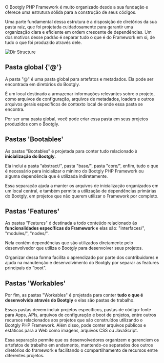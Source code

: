 O Bootgly PHP Framework é muito organizado desde a sua fundação e oferece uma estrutura sólida para a construção de seus códigos.

Uma parte fundamental dessa estrutura é a disposição de diretórios da sua pasta raiz, que foi projetada cuidadosamente para garantir uma organização clara e eficiente em ordem crescente de dependências. Um dos motivos desse padrão é separar tudo o que é do Framework em si, de tudo o que foi produzido através dele.

![Dir Structure](images/bootgly_php_framework-directory_structure.png)

## Pasta global {'@'}
A pasta "@" é uma pasta global para artefatos e metadados. Ela pode ser encontrada em diretórios do Bootgly.

É um local destinado a armazenar informações relevantes sobre o projeto, como arquivos de configuração, arquivos de metadados, loaders e outros arquivos gerais específicos de contexto local de onde essa pasta se encontra.

Por ser uma pasta global, você pode criar essa pasta em seus projetos produzidos com o Bootgly.

## Pastas 'Bootables'
As pastas "Bootables" é projetada para conter tudo relacionado à **inicialização do Bootgly**.

Ela inclui a pasta "abstract/", pasta "base/", pasta "core/", enfim, tudo o que é necessário para inicializar o mínimo do Bootgly PHP Framework ou alguma dependência que é utilizada indiretamente.

Essa separação ajuda a manter os arquivos de inicialização organizados em um local central, e também permite a utilização de dependências primárias do Bootgly, em projetos que não querem utilizar o Framework por completo.

## Pastas 'Features'
As pastas "Features" é destinada a todo conteúdo relacionado às **funcionalidades específicas do Framework** e elas são: "interfaces/", "modules/", "nodes/".

Nela contém dependências que são utilizados diretamente pelo desenvolvedor que utiliza o Bootgly para desenvolver seus projetos.

Organizar dessa forma facilita o aprendizado por parte dos contribuidores e ajuda na manutenção e desenvolvimento do Bootgly por separar as features principais do "boot".

## Pastas 'Workables'
Por fim, as pastas "Workables" é projetada para conter **tudo o que é desenvolvido através do Bootgly** e elas são pastas de trabalho.

Essas pastas devem incluir projetos específicos, pastas de código-fonte para Apps, APIs, arquivos de configuração e boot de projetos, entre outros recursos relacionados aos projetos que são construídos utilizando o Bootgly PHP Framework.
Além disso, pode conter arquivos públicos e estáticos para a Web como imagens, arquivos CSS ou JavaScript.

Essa separação permite que os desenvolvedores organizem e gerenciem os artefatos de trabalho em andamento, mantendo-os separados dos outros diretórios do framework e facilitando o compartilhamento de recursos entre diferentes projetos.
